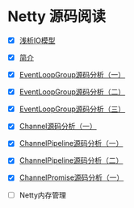 # Netty 源码阅读

* [x] [浅析IO模型](http://huanlian77.top/frame/netty/)

* [x] [简介](http://huanlian77.top/frame/netty/introduce.html)

* [x] [EventLoopGroup源码分析（一）](http://huanlian77.top/frame/netty/eventloopgroup.html)

* [x] [EventLoopGroup源码分析（二）](http://huanlian77.top/frame/netty/eventloopgroup2.html)

* [x] [EventLoopGroup源码分析（三）](http://huanlian77.top/frame/netty/eventloopgroup3.html)

* [x] [Channel源码分析（一）](http://huanlian77.top/frame/netty/channel.html)

* [x] [ChannelPipeline源码分析（一）](http://huanlian77.top/frame/netty/channelpipeline.html)

* [x] [ChannelPipeline源码分析（二）](http://huanlian77.top/frame/netty/channelpipeline2.html)

* [x] [ChannelPromise源码分析（一）](http://huanlian77.top/frame/netty/channelpromise.html)

* [ ] Netty内存管理




